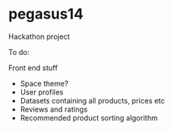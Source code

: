 # pegasus14
Hackathon project



To do:

Front end stuff

- Space theme?
- User profiles
- Datasets containing all products, prices etc
- Reviews and ratings
- Recommended product sorting algorithm

